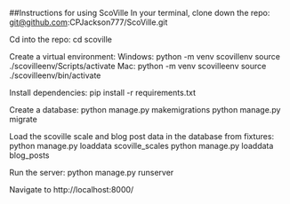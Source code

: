 ##Instructions for using ScoVille
In your terminal, clone down the repo: git@github.com:CPJackson777/ScoVille.git

Cd into the repo: cd scoville

Create a virtual environment:
Windows:
python -m venv scovillenv
source ./scovilleenv/Scripts/activate
Mac:
python -m venv scovilleenv
source ./scovilleenv/bin/activate

Install dependencies: pip install -r requirements.txt

Create a database:
python manage.py makemigrations
python manage.py migrate

Load the scoville scale and blog post data in the database from fixtures:
python manage.py loaddata scoville_scales
python manage.py loaddata blog_posts

Run the server: python manage.py runserver

Navigate to http://localhost:8000/
